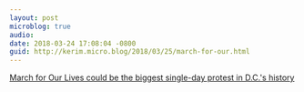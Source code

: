 ```yaml
---
layout: post
microblog: true
audio: 
date: 2018-03-24 17:08:04 -0800
guid: http://kerim.micro.blog/2018/03/25/march-for-our.html
---
```

[March for Our Lives could be the biggest single-day protest in D.C.'s history](https://www.usatoday.com/story/news/nation/2018/03/24/march-our-lives-could-become-biggest-single-day-protest-d-c-nations-history/455675002/)
